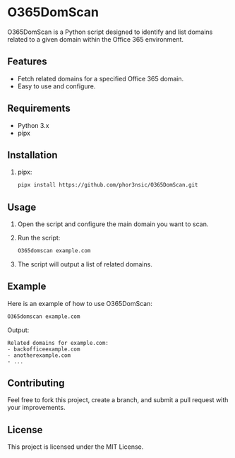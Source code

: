 # O365DomScan

O365DomScan is a Python script designed to identify and list domains related to a given domain within the Office 365 environment.

## Features

- Fetch related domains for a specified Office 365 domain.
- Easy to use and configure.

## Requirements

- Python 3.x
- pipx

## Installation

1. pipx:

   ```sh
   pipx install https://github.com/phor3nsic/O365DomScan.git
   ```

## Usage

1. Open the script and configure the main domain you want to scan.

2. Run the script:

   ```sh
   O365domscan example.com
   ```

3. The script will output a list of related domains.


## Example

Here is an example of how to use O365DomScan:

```sh
O365domscan example.com
```

Output:
```
Related domains for example.com:
- backofficeexample.com
- anotherexample.com
- ...
```

## Contributing

Feel free to fork this project, create a branch, and submit a pull request with your improvements.

## License

This project is licensed under the MIT License.